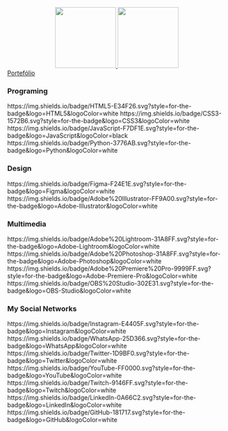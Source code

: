 <div align="center">
  <a href="https://github.com/Alexffb32">
  <img height="140em" src="https://github-readme-stats.vercel.app/api?username=Alexffb32&show_icons=true&theme=dracula&include_all_commits=true&count_private=true"/>
  <img height="140em" src="https://github-readme-stats.vercel.app/api/top-langs/?username=Alexffb32&layout=compact&langs_count=7&theme=dracula"/>
</div>
  <a href="https://portefolio-alexffb.vercel.app/" target="_blank">Portefólio</a>

<br>

<h3>Programing</h3>
https://img.shields.io/badge/HTML5-E34F26.svg?style=for-the-badge&logo=HTML5&logoColor=white
https://img.shields.io/badge/CSS3-1572B6.svg?style=for-the-badge&logo=CSS3&logoColor=white
https://img.shields.io/badge/JavaScript-F7DF1E.svg?style=for-the-badge&logo=JavaScript&logoColor=black
https://img.shields.io/badge/Python-3776AB.svg?style=for-the-badge&logo=Python&logoColor=white

<h3>Design</h3>
https://img.shields.io/badge/Figma-F24E1E.svg?style=for-the-badge&logo=Figma&logoColor=white
https://img.shields.io/badge/Adobe%20Illustrator-FF9A00.svg?style=for-the-badge&logo=Adobe-Illustrator&logoColor=white

<h3>Multimedia</h3>
https://img.shields.io/badge/Adobe%20Lightroom-31A8FF.svg?style=for-the-badge&logo=Adobe-Lightroom&logoColor=white
https://img.shields.io/badge/Adobe%20Photoshop-31A8FF.svg?style=for-the-badge&logo=Adobe-Photoshop&logoColor=white
https://img.shields.io/badge/Adobe%20Premiere%20Pro-9999FF.svg?style=for-the-badge&logo=Adobe-Premiere-Pro&logoColor=white
https://img.shields.io/badge/OBS%20Studio-302E31.svg?style=for-the-badge&logo=OBS-Studio&logoColor=white

<h3>My Social Networks</h3>
https://img.shields.io/badge/Instagram-E4405F.svg?style=for-the-badge&logo=Instagram&logoColor=white
https://img.shields.io/badge/WhatsApp-25D366.svg?style=for-the-badge&logo=WhatsApp&logoColor=white
https://img.shields.io/badge/Twitter-1D9BF0.svg?style=for-the-badge&logo=Twitter&logoColor=white
https://img.shields.io/badge/YouTube-FF0000.svg?style=for-the-badge&logo=YouTube&logoColor=white
https://img.shields.io/badge/Twitch-9146FF.svg?style=for-the-badge&logo=Twitch&logoColor=white
https://img.shields.io/badge/LinkedIn-0A66C2.svg?style=for-the-badge&logo=LinkedIn&logoColor=white
https://img.shields.io/badge/GitHub-181717.svg?style=for-the-badge&logo=GitHub&logoColor=white
